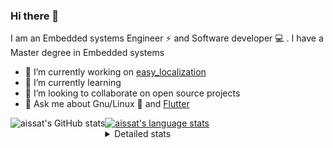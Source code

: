 ### Hi there 👋

I am an Embedded systems Engineer ⚡️ and Software developer 💻 . I have a Master degree in Embedded systems
- 🔭 I’m currently working on [easy_localization](https://pub.dev/packages/easy_localization)
- 🌱 I’m currently learning 
- 👯 I’m looking to collaborate on open source projects
- 💬 Ask me about  Gnu/Linux 🐧 and [Flutter](https://flutter.dev) 

<a href="https://profile-summary-for-github.com/user/aissat">
  <img align="left" height="170px" src="https://github-readme-stats.vercel.app/api?username=aissat&show_icons=true&line_height=27&count_private=true&include_all_commits=true" alt="aissat's GitHub stats"/>
  <img src="https://github-readme-stats.vercel.app/api/top-langs/?username=aissat&hide_langs_below=5&layout=compact" alt="aissat's language stats"/>
</a>

<details>
<summary>Detailed stats</summary>
 

### 🧐 Waka Stats

<!--START_SECTION:waka-->
![Code Time](http://img.shields.io/badge/Code%20Time-4%2C869%20hrs%2014%20mins-blue)

![Profile Views](http://img.shields.io/badge/Profile%20Views-1-blue)

![Lines of code](https://img.shields.io/badge/From%20Hello%20World%20I%27ve%20Written--3%20Million%20lines%20of%20code-blue)

**🐱 My GitHub Data** 

> 🏆 2 Contributions in the Year 2023
 > 
> 📦 120.0 kB Used in GitHub's Storage 
 > 
> 💼 Opted to Hire
 > 
> 📜 163 Public Repositories 
 > 
> 🔑 24 Private Repositories  
 > 
**I'm a Night 🦉** 

```text
🌞 Morning    39 commits     ███░░░░░░░░░░░░░░░░░░░░░░   13.18% 
🌆 Daytime    79 commits     ██████░░░░░░░░░░░░░░░░░░░   26.69% 
🌃 Evening    73 commits     ██████░░░░░░░░░░░░░░░░░░░   24.66% 
🌙 Night      105 commits    ████████░░░░░░░░░░░░░░░░░   35.47%

```
📅 **I'm Most Productive on Tuesday** 

```text
Monday       24 commits     ██░░░░░░░░░░░░░░░░░░░░░░░   8.11% 
Tuesday      72 commits     ██████░░░░░░░░░░░░░░░░░░░   24.32% 
Wednesday    32 commits     ██░░░░░░░░░░░░░░░░░░░░░░░   10.81% 
Thursday     32 commits     ██░░░░░░░░░░░░░░░░░░░░░░░   10.81% 
Friday       61 commits     █████░░░░░░░░░░░░░░░░░░░░   20.61% 
Saturday     41 commits     ███░░░░░░░░░░░░░░░░░░░░░░   13.85% 
Sunday       34 commits     ██░░░░░░░░░░░░░░░░░░░░░░░   11.49%

```


📊 **This Week I Spent My Time On** 

```text
⌚︎ Time Zone: Africa/Algiers

💬 Programming Languages: 
Dart                     20 hrs 32 mins      ████████████████░░░░░░░░░   67.13% 
YAML                     9 hrs 59 mins       ████████░░░░░░░░░░░░░░░░░   32.66% 
Bash                     3 mins              ░░░░░░░░░░░░░░░░░░░░░░░░░   0.19% 
JSON                     0 secs              ░░░░░░░░░░░░░░░░░░░░░░░░░   0.02% 
Other                    0 secs              ░░░░░░░░░░░░░░░░░░░░░░░░░   0.01%

🔥 Editors: 
VS Code                  30 hrs 35 mins      █████████████████████████   100.0%

💻 Operating System: 
Linux                    30 hrs 35 mins      █████████████████████████   100.0%

```

**I Mostly Code in Dart** 

```text
Dart                     27 repos            ████████░░░░░░░░░░░░░░░░░   33.33% 
TypeScript               9 repos             ██░░░░░░░░░░░░░░░░░░░░░░░   11.11% 
C++                      7 repos             ██░░░░░░░░░░░░░░░░░░░░░░░   8.64% 
Shell                    6 repos             █░░░░░░░░░░░░░░░░░░░░░░░░   7.41% 
PHP                      5 repos             █░░░░░░░░░░░░░░░░░░░░░░░░   6.17%

```


**Timeline**

![Chart not found](https://raw.githubusercontent.com/aissat/aissat/master/charts/bar_graph.png) 


 Last Updated on 07/02/2023 01:14:08 UTC
<!--END_SECTION:waka-->

</details>
